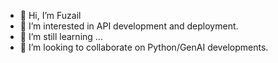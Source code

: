 - 👋 Hi, I’m Fuzail
- 👀 I’m interested in API development and deployment.
- 🌱 I’m still learning ...
- 💞️ I’m looking to collaborate on Python/GenAI developments.

<!---
Fuzail96/Fuzail96 is a ✨ special ✨ repository because its `README.md` (this file) appears on your GitHub profile.
You can click the Preview link to take a look at your changes.
--->

